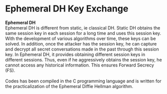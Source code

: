 # Ephemeral DH Key Exchange

<b>Ephemeral DH</b><br>
Ephemeral DH is different from static, ie classical DH. Static DH obtains the same session key in each session for a long time and uses this session key. With the development of various algorithms over time, these keys can be solved. In addition, once the attacker has the session key, he can capture and decrypt all secret conversations made in the past through this session key. In Ephemeral DH, it provides obtaining different session keys in different sessions. Thus, even if he aggressively obtains the session key, he cannot access any historical information. This ensures Forward Secrecy (FS).
<br><br>
Codes has been compiled in the C programming language and is written for the practicalization of the Ephemeral Diffie Hellman algorithm.
